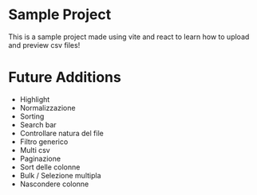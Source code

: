 # Sample Project

This is a sample project made using vite and react to learn how to upload and preview csv files!

# Future Additions

-   Highlight
-   Normalizzazione
-   Sorting
-   Search bar
-   Controllare natura del file
-   Filtro generico
-   Multi csv
-   Paginazione
-   Sort delle colonne
-   Bulk / Selezione multipla
-   Nascondere colonne
